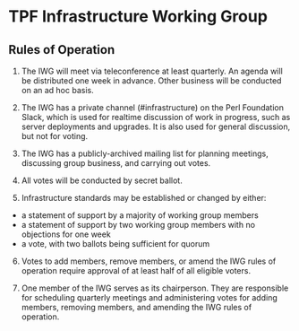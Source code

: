 # TPF Infrastructure Working Group

## Rules of Operation

1. The IWG will meet via teleconference at least quarterly.  An agenda will be
   distributed one week in advance.  Other business will be conducted on an ad
   hoc basis.

2. The IWG has a private channel (#infrastructure) on the Perl Foundation
   Slack, which is used for realtime discussion of work in progress, such as
   server deployments and upgrades.  It is also used for general discussion,
   but not for voting.

3. The IWG has a publicly-archived mailing list for planning meetings,
   discussing group business, and carrying out votes.

4. All votes will be conducted by secret ballot.

5. Infrastructure standards may be established or changed by either:
  * a statement of support by a majority of working group members
  * a statement of support by two working group members with no objections for one week
  * a vote, with two ballots being sufficient for quorum

6. Votes to add members, remove members, or amend the IWG rules of operation
   require approval of at least half of all eligible voters.

7. One member of the IWG serves as its chairperson.  They are responsible for
   scheduling quarterly meetings and administering votes for adding members,
   removing members, and amending the IWG rules of operation.
